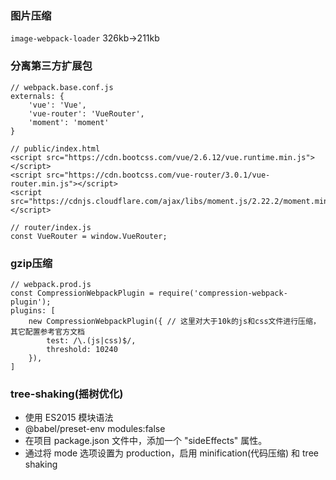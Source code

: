 ### 图片压缩
`image-webpack-loader` 326kb->211kb
### 分离第三方扩展包
```
// webpack.base.conf.js
externals: {
    'vue': 'Vue',
    'vue-router': 'VueRouter',
    'moment': 'moment'
}

// public/index.html
<script src="https://cdn.bootcss.com/vue/2.6.12/vue.runtime.min.js"></script>
<script src="https://cdn.bootcss.com/vue-router/3.0.1/vue-router.min.js"></script>
<script src="https://cdnjs.cloudflare.com/ajax/libs/moment.js/2.22.2/moment.min.js"></script>

// router/index.js
const VueRouter = window.VueRouter;
```
### gzip压缩
```
// webpack.prod.js
const CompressionWebpackPlugin = require('compression-webpack-plugin');
plugins: [
    new CompressionWebpackPlugin({ // 这里对大于10k的js和css文件进行压缩，其它配置参考官方文档
        test: /\.(js|css)$/,
        threshold: 10240
    }),
]
```
### tree-shaking(摇树优化)
- 使用 ES2015 模块语法
- @babel/preset-env modules:false
- 在项目 package.json 文件中，添加一个 "sideEffects" 属性。
- 通过将 mode 选项设置为 production，启用 minification(代码压缩) 和 tree shaking
